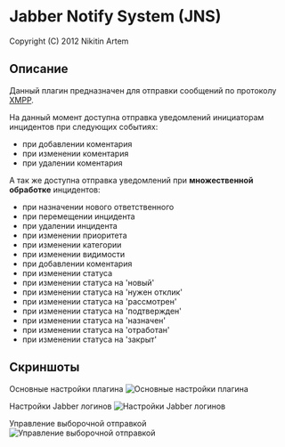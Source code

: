 ﻿# Jabber Notify System (JNS)
Copyright (C) 2012 Nikitin Artem

## Описание
Данный плагин предназначен для отправки сообщений по протоколу [XMPP](http://ru.wikipedia.org/wiki/XMPP).

На данный момент доступна отправка уведомлений инициаторам инцидентов при следующих событиях:

* при добавлении коментария
* при изменении коментария
* при удалении коментария

А так же доступна отправка уведомлений при **множественной обработке** инцидентов:

* при назначении нового ответственного
* при перемещении инцидента  
* при удалении инцидента
* при изменении приоритета
* при изменении категории
* при изменении видимости
* при добавлении коментария
* при изменении статуса
* при изменении статуса на 'новый'
* при изменении статуса на 'нужен отклик'
* при изменении статуса на 'рассмотрен'
* при изменении статуса на 'подтвержден'
* при изменении статуса на 'назначен'
* при изменении статуса на 'отработан'
* при изменении статуса на 'закрыт'

## Скриншоты
Основные настройки плагина
![Основные настройки плагина](https://github.com/mantisbt-plugins/jabber-notify/blob/master/screenshot-1.png?raw=true)

Настройки Jabber логинов
![Настройки Jabber логинов](https://github.com/mantisbt-plugins/jabber-notify/blob/master/screenshot-2.png?raw=true)

Управление выборочной отправкой
![Управление выборочной отправкой](https://github.com/mantisbt-plugins/jabber-notify/blob/master/screenshot-3.png?raw=true)